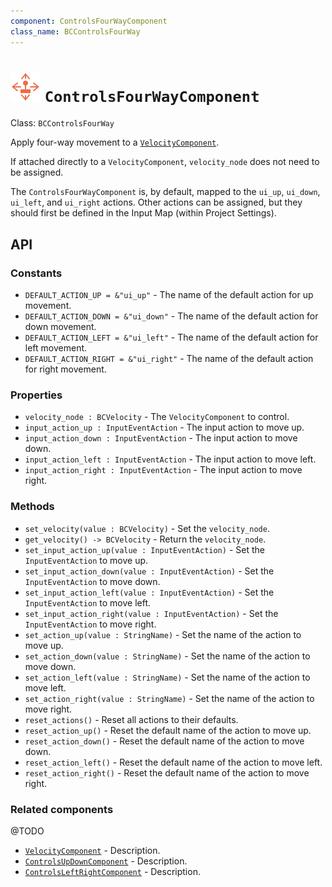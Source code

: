 ```yaml
---
component: ControlsFourWayComponent
class_name: BCControlsFourWay
---
```


# <img src="../addons/bc-components/movement/controls_four_way.svg" width="48" height="48"> `ControlsFourWayComponent`

Class: `BCControlsFourWay`

Apply four-way movement to a [`VelocityComponent`](velocity.md).

If attached directly to a `VelocityComponent`, `velocity_node` does not need to be assigned.

The `ControlsFourWayComponent` is, by default, mapped to the `ui_up`, `ui_down`, `ui_left`, and `ui_right` actions.  Other actions can be assigned, but they should first be defined in the Input Map (within Project Settings).

## API

### Constants

- `DEFAULT_ACTION_UP = &"ui_up"` - The name of the default action for up movement.
- `DEFAULT_ACTION_DOWN = &"ui_down"` - The name of the default action for down movement.
- `DEFAULT_ACTION_LEFT = &"ui_left"` - The name of the default action for left movement.
- `DEFAULT_ACTION_RIGHT = &"ui_right"` - The name of the default action for right movement.

### Properties

- `velocity_node : BCVelocity` - The `VelocityComponent` to control.
- `input_action_up : InputEventAction` - The input action to move up.
- `input_action_down : InputEventAction` - The input action to move down.
- `input_action_left : InputEventAction` - The input action to move left.
- `input_action_right : InputEventAction` - The input action to move right.

### Methods

- `set_velocity(value : BCVelocity)` - Set the `velocity_node`.
- `get_velocity() -> BCVelocity` - Return the `velocity_node`.
- `set_input_action_up(value : InputEventAction)` - Set the `InputEventAction` to move up.
- `set_input_action_down(value : InputEventAction)` - Set the `InputEventAction` to move down.
- `set_input_action_left(value : InputEventAction)` - Set the `InputEventAction` to move left.
- `set_input_action_right(value : InputEventAction)` - Set the `InputEventAction` to move right.
- `set_action_up(value : StringName)` - Set the name of the action to move up.
- `set_action_down(value : StringName)` - Set the name of the action to move down.
- `set_action_left(value : StringName)` - Set the name of the action to move left.
- `set_action_right(value : StringName)` - Set the name of the action to move right.
- `reset_actions()` - Reset all actions to their defaults.
- `reset_action_up()` - Reset the default name of the action to move up.
- `reset_action_down()` - Reset the default name of the action to move down.
- `reset_action_left()` - Reset the default name of the action to move left.
- `reset_action_right()` - Reset the default name of the action to move right.

### Related components

@TODO

- [`VelocityComponent`](velocity.md) - Description.
- [`ControlsUpDownComponent`](controls_up_down.md) - Description.
- [`ControlsLeftRightComponent`](controls_left_right.md) - Description.

